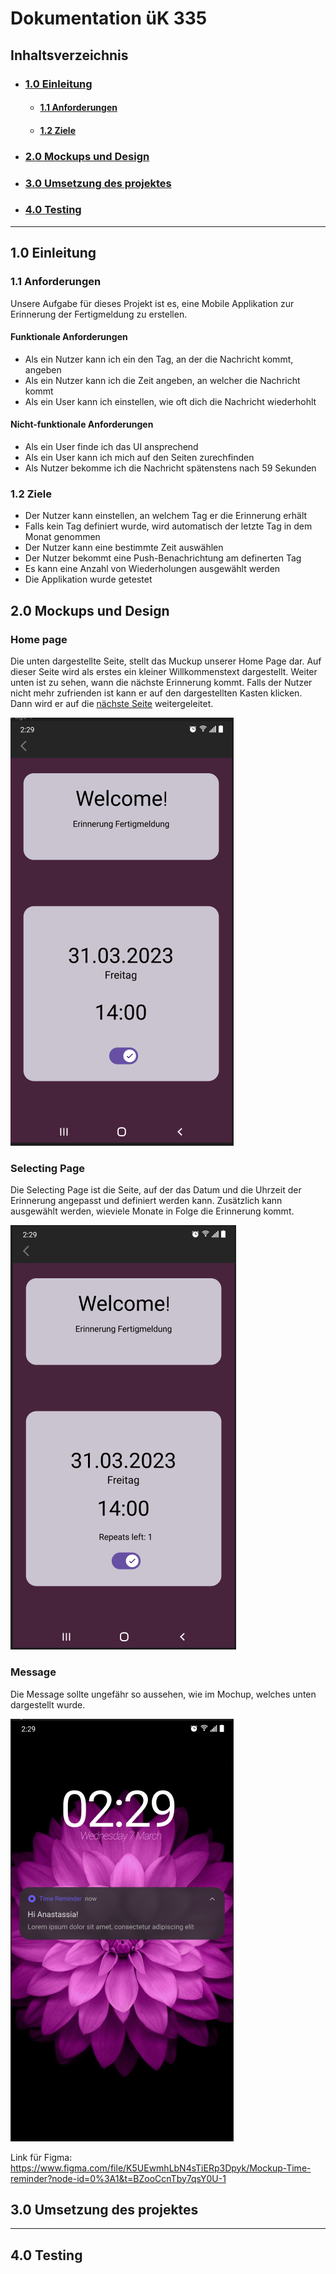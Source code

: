 # Dokumentation üK 335

## Inhaltsverzeichnis

- ### [**1.0 Einleitung**](#10-einleitung-1)

  - #### [**1.1 Anforderungen**](#11-anforderungen-1)
  - #### [**1.2 Ziele**](#12-ziele-1)

- ### [**2.0 Mockups und Design**](#20-mockups-und-design-1)

- ### [**3.0 Umsetzung des projektes**](#30-umsetzung-des-projektes-1)

- ### [**4.0 Testing**](#40-testing-1)

---

## **1.0 Einleitung**

### **1.1** Anforderungen

Unsere Aufgabe für dieses Projekt ist es, eine Mobile Applikation zur Erinnerung der Fertigmeldung zu erstellen.

#### Funktionale Anforderungen

- Als ein Nutzer kann ich ein den Tag, an der die Nachricht kommt, angeben
- Als ein Nutzer kann ich die Zeit angeben, an welcher die Nachricht kommt
- Als ein User kann ich einstellen, wie oft dich die Nachricht wiederhohlt

#### Nicht-funktionale Anforderungen

- Als ein User finde ich das UI ansprechend
- Als ein User kann ich mich auf den Seiten zurechfinden
- Als Nutzer bekomme ich die Nachricht spätenstens nach 59 Sekunden

### **1.2** Ziele

- Der Nutzer kann einstellen, an welchem Tag er die Erinnerung erhält
- Falls kein Tag definiert wurde, wird automatisch der letzte Tag in dem Monat genommen
- Der Nutzer kann eine bestimmte Zeit auswählen
- Der Nutzer bekommt eine Push-Benachrichtung am definerten Tag
- Es kann eine Anzahl von Wiederholungen ausgewählt werden
- Die Applikation wurde getestet

## **2.0** Mockups und Design

### Home page

Die unten dargestellte Seite, stellt das Muckup unserer Home Page dar. Auf dieser Seite wird als erstes ein kleiner Willkommenstext dargestellt. Weiter unten ist zu sehen, wann die nächste Erinnerung kommt. Falls der Nutzer nicht mehr zufrienden ist kann er auf den dargestellten Kasten klicken. Dann wird er auf die [nächste Seite](#selecting-page) weitergeleitet.

![Home Page](homepage.png)

### Selecting Page

Die Selecting Page ist die Seite, auf der das Datum und die Uhrzeit der Erinnerung angepasst und definiert werden kann. Zusätzlich kann ausgewählt werden, wieviele Monate in Folge die Erinnerung kommt.

![Pick Page](./select_page.png)

### Message

Die Message sollte ungefähr so aussehen, wie im Mochup, welches unten dargestellt wurde.

![Notification](./notification.png)

Link für Figma: https://www.figma.com/file/K5UEwmhLbN4sTiERp3Dpyk/Mockup-Time-reminder?node-id=0%3A1&t=BZooCcnTby7qsY0U-1

## **3.0** Umsetzung des projektes

---

## **4.0** Testing
